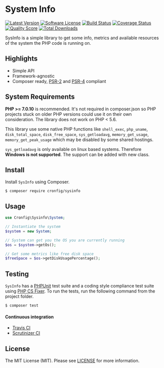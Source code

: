 System Info
=====

[![Latest Version](https://img.shields.io/github/release/cronfig/sysinfo.svg?style=flat-square)](https://github.com/cronfig/sysinfo/releases)
[![Software License](https://img.shields.io/badge/license-MIT-brightgreen.svg?style=flat-square)](LICENSE.md)
[![Build Status](https://img.shields.io/travis/cronfig/sysinfo/master.svg?style=flat-square)](https://travis-ci.org/cronfig/sysinfo)
[![Coverage Status](https://img.shields.io/scrutinizer/coverage/g/cronfig/sysinfo.svg?style=flat-square)](https://scrutinizer-ci.com/g/cronfig/sysinfo/code-structure)
[![Quality Score](https://img.shields.io/scrutinizer/g/cronfig/sysinfo.svg?style=flat-square)](https://scrutinizer-ci.com/g/cronfig/sysinfo)
[![Total Downloads](https://img.shields.io/packagist/dt/cronfig/sysinfo.svg?style=flat-square)](https://packagist.org/packages/cronfig/sysinfo)

SysInfo is a simple library to get some info, metrics and available resources of the system the PHP code is running on.

Highlights
-------

* Simple API
* Framework-agnostic
* Composer ready, [PSR-2] and [PSR-4] compliant

System Requirements
-------

**PHP >= 7.0.10** is recommended. It's not required in composer.json so PHP projects stuck on older PHP versions could use it on their own consideration. The library does not work on PHP < 5.6.

This library use some native PHP functions like `shell_exec`, `php_uname`, `disk_total_space`, `disk_free_space`, `sys_getloadavg`, `memory_get_usage`, `memory_get_peak_usage` which may be disabled by some shared hostings.

`sys_getloadavg` is only available on linux based systems. Therefore **Windows is not supported**. The support can be added with new class.

Install
-------

Install `SysInfo` using Composer.

```
$ composer require cronfig/sysinfo
```

Usage
-------

```php
use Cronfig\Sysinfo\System;

// Instantiate the system
$system = new System;

// System can get you the OS you are currently running
$os = $system->getOs();

// Get some metrics like free disk space
$freeSpace = $os->getDiskUsagePercentage();
```

Testing
-------

`SysInfo` has a [PHPUnit](https://phpunit.de) test suite and a coding style compliance test suite using [PHP CS Fixer](http://cs.sensiolabs.org/). To run the tests, run the following command from the project folder.

```bash
$ composer test
```

#### Continuous integration

- [Travis CI](https://travis-ci.org/cronfig/sysinfo)
- [Scrutinizer CI](https://scrutinizer-ci.com/g/cronfig/sysinfo/)

License
-------

The MIT License (MIT). Please see [LICENSE](LICENSE) for more information.

[PSR-2]: http://www.php-fig.org/psr/psr-2/
[PSR-4]: http://www.php-fig.org/psr/psr-4/
